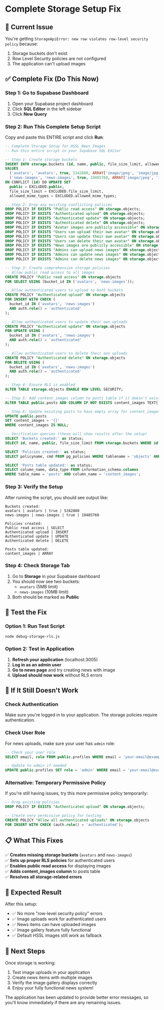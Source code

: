 # Complete Storage Setup Fix

## 🚨 Current Issue
You're getting `StorageApiError: new row violates row-level security policy` because:
1. Storage buckets don't exist
2. Row Level Security policies are not configured
3. The application can't upload images

## ✅ Complete Fix (Do This Now)

### Step 1: Go to Supabase Dashboard
1. Open your Supabase project dashboard
2. Click **SQL Editor** in the left sidebar
3. Click **New Query**

### Step 2: Run This Complete Setup Script
Copy and paste this ENTIRE script and click **Run**:

```sql
-- Complete Storage Setup for HSSL News Images
-- Run this entire script in your Supabase SQL Editor

-- Step 1: Create storage buckets
INSERT INTO storage.buckets (id, name, public, file_size_limit, allowed_mime_types)
VALUES 
  ('avatars', 'avatars', true, 5242880, ARRAY['image/jpeg', 'image/jpg', 'image/png', 'image/webp']),
  ('news-images', 'news-images', true, 10485760, ARRAY['image/jpeg', 'image/jpg', 'image/png', 'image/webp'])
ON CONFLICT (id) DO UPDATE SET
  public = EXCLUDED.public,
  file_size_limit = EXCLUDED.file_size_limit,
  allowed_mime_types = EXCLUDED.allowed_mime_types;

-- Step 2: Drop any existing conflicting policies
DROP POLICY IF EXISTS "Public read access" ON storage.objects;
DROP POLICY IF EXISTS "Authenticated upload" ON storage.objects;
DROP POLICY IF EXISTS "Authenticated update" ON storage.objects;
DROP POLICY IF EXISTS "Authenticated delete" ON storage.objects;
DROP POLICY IF EXISTS "Avatar images are publicly accessible" ON storage.objects;
DROP POLICY IF EXISTS "Users can upload their own avatar" ON storage.objects;
DROP POLICY IF EXISTS "Users can update their own avatar" ON storage.objects;
DROP POLICY IF EXISTS "Users can delete their own avatar" ON storage.objects;
DROP POLICY IF EXISTS "News images are publicly accessible" ON storage.objects;
DROP POLICY IF EXISTS "Admins can upload news images" ON storage.objects;
DROP POLICY IF EXISTS "Admins can update news images" ON storage.objects;
DROP POLICY IF EXISTS "Admins can delete news images" ON storage.objects;

-- Step 3: Create comprehensive storage policies
-- Allow public read access to all images
CREATE POLICY "Public read access" ON storage.objects
FOR SELECT USING (bucket_id IN ('avatars', 'news-images'));

-- Allow authenticated users to upload to both buckets
CREATE POLICY "Authenticated upload" ON storage.objects
FOR INSERT WITH CHECK (
  bucket_id IN ('avatars', 'news-images') 
  AND auth.role() = 'authenticated'
);

-- Allow authenticated users to update their own uploads
CREATE POLICY "Authenticated update" ON storage.objects
FOR UPDATE USING (
  bucket_id IN ('avatars', 'news-images') 
  AND auth.role() = 'authenticated'
);

-- Allow authenticated users to delete their own uploads
CREATE POLICY "Authenticated delete" ON storage.objects
FOR DELETE USING (
  bucket_id IN ('avatars', 'news-images') 
  AND auth.role() = 'authenticated'
);

-- Step 4: Ensure RLS is enabled
ALTER TABLE storage.objects ENABLE ROW LEVEL SECURITY;

-- Step 5: Add content_images column to posts table if it doesn't exist
ALTER TABLE public.posts ADD COLUMN IF NOT EXISTS content_images TEXT[];

-- Step 6: Update existing posts to have empty array for content_images
UPDATE public.posts 
SET content_images = '{}' 
WHERE content_images IS NULL;

-- Verification queries (these will show results after the setup)
SELECT 'Buckets created:' as status;
SELECT id, name, public, file_size_limit FROM storage.buckets WHERE id IN ('avatars', 'news-images');

SELECT 'Policies created:' as status;
SELECT policyname, cmd FROM pg_policies WHERE tablename = 'objects' AND schemaname = 'storage';

SELECT 'Posts table updated:' as status;
SELECT column_name, data_type FROM information_schema.columns 
WHERE table_name = 'posts' AND column_name = 'content_images';
```

### Step 3: Verify the Setup
After running the script, you should see output like:
```
Buckets created:
avatars | avatars | true | 5242880
news-images | news-images | true | 10485760

Policies created:
Public read access | SELECT
Authenticated upload | INSERT
Authenticated update | UPDATE
Authenticated delete | DELETE

Posts table updated:
content_images | ARRAY
```

### Step 4: Check Storage Tab
1. Go to **Storage** in your Supabase dashboard
2. You should now see two buckets:
   - `avatars` (5MB limit)
   - `news-images` (10MB limit)
3. Both should be marked as **Public**

## 🧪 Test the Fix

### Option 1: Run Test Script
```bash
node debug-storage-rls.js
```

### Option 2: Test in Application
1. **Refresh your application** (localhost:3005)
2. **Log in as an admin user**
3. **Go to news page** and try creating news with image
4. **Upload should now work** without RLS errors

## 🔧 If It Still Doesn't Work

### Check Authentication
Make sure you're logged in to your application. The storage policies require authentication.

### Check User Role
For news uploads, make sure your user has `admin` role:
```sql
-- Check your user role
SELECT email, role FROM public.profiles WHERE email = 'your-email@example.com';

-- Update to admin if needed
UPDATE public.profiles SET role = 'admin' WHERE email = 'your-email@example.com';
```

### Alternative: Temporary Permissive Policy
If you're still having issues, try this more permissive policy temporarily:

```sql
-- Drop existing policies
DROP POLICY IF EXISTS "Authenticated upload" ON storage.objects;

-- Create very permissive policy for testing
CREATE POLICY "Allow all authenticated uploads" ON storage.objects
FOR INSERT WITH CHECK (auth.role() = 'authenticated');
```

## 📋 What This Fixes

✅ **Creates missing storage buckets** (`avatars` and `news-images`)  
✅ **Sets up proper RLS policies** for authenticated users  
✅ **Enables public read access** for displaying images  
✅ **Adds content_images column** to posts table  
✅ **Resolves all storage-related errors**  

## 🎯 Expected Result

After this setup:
- ✅ No more "row-level security policy" errors
- ✅ Image uploads work for authenticated users
- ✅ News items can have uploaded images
- ✅ Image gallery feature fully functional
- ✅ Default HSSL images still work as fallback

## 🚀 Next Steps

Once storage is working:
1. Test image uploads in your application
2. Create news items with multiple images
3. Verify the image gallery displays correctly
4. Enjoy your fully functional news system!

The application has been updated to provide better error messages, so you'll know immediately if there are any remaining issues.
